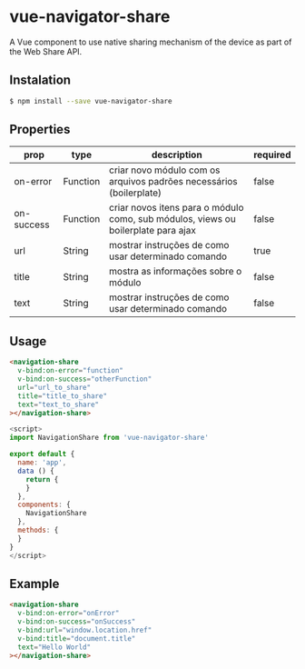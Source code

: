 # vue-navigator-share
A Vue component to use native sharing mechanism of the device as part of the Web Share API.

## Instalation
```sh
$ npm install --save vue-navigator-share
```

## Properties

| prop | type | description | required |
| ------ | ------ | ------ | ------ |
| on-error | Function | criar novo módulo com os arquivos padrões necessários (boilerplate) | false |
| on-success | Function | criar novos itens para o módulo como, sub módulos, views ou boilerplate para ajax | false |
| url | String | mostrar instruções de como usar determinado comando | true |
| title | String | mostra as informações sobre o módulo | false |
| text | String | mostrar instruções de como usar determinado comando | false |

## Usage

```HTML
<navigation-share
  v-bind:on-error="function"
  v-bind:on-success="otherFunction"
  url="url_to_share"
  title="title_to_share"
  text="text_to_share"
></navigation-share>
```

```javascript
<script>
import NavigationShare from 'vue-navigator-share'

export default {
  name: 'app',
  data () {
    return {
    }
  },
  components: {
    NavigationShare
  },
  methods: {
  }
}
</script>
```

## Example

```HTML
<navigation-share
  v-bind:on-error="onError"
  v-bind:on-success="onSuccess"
  v-bind:url="window.location.href"
  v-bind:title="document.title"
  text="Hello World"
></navigation-share>
```